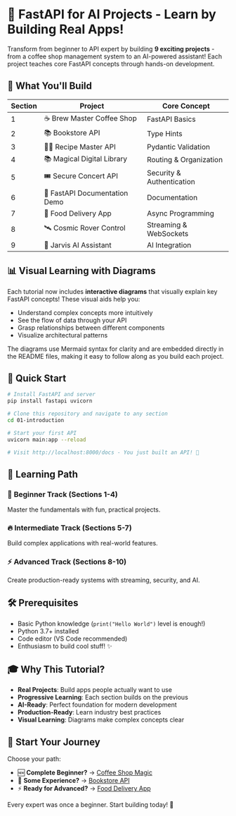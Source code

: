 # 🚀 FastAPI for AI Projects - Learn by Building Real Apps!

Transform from beginner to API expert by building **9 exciting projects** - from a coffee shop management system to an AI-powered assistant! Each project teaches core FastAPI concepts through hands-on development.

## 🎯 What You'll Build

| Section | Project | Core Concept | 
|---------|---------|--------------|
| 1 | ☕ Brew Master Coffee Shop | FastAPI Basics |
| 2 | 📚 Bookstore API | Type Hints |
| 3 | 👨‍🍳 Recipe Master API | Pydantic Validation |
| 4 | 📚 Magical Digital Library | Routing & Organization |
| 5 | 🎟️ Secure Concert API | Security & Authentication |
| 6 | 🚀 FastAPI Documentation Demo | Documentation |
| 7 | 🚚 Food Delivery App | Async Programming |
| 8 | 🛰️ Cosmic Rover Control | Streaming & WebSockets |
| 9 | 🤖 Jarvis AI Assistant | AI Integration |

## 📊 Visual Learning with Diagrams

Each tutorial now includes **interactive diagrams** that visually explain key FastAPI concepts! These visual aids help you:

- Understand complex concepts more intuitively
- See the flow of data through your API
- Grasp relationships between different components
- Visualize architectural patterns

The diagrams use Mermaid syntax for clarity and are embedded directly in the README files, making it easy to follow along as you build each project.

## 🚀 Quick Start

```bash
# Install FastAPI and server
pip install fastapi uvicorn

# Clone this repository and navigate to any section
cd 01-introduction

# Start your first API
uvicorn main:app --reload

# Visit http://localhost:8000/docs - You just built an API! 🎉
```

## 📖 Learning Path

### 🌱 **Beginner Track** (Sections 1-4)
Master the fundamentals with fun, practical projects.

### 🔥 **Intermediate Track** (Sections 5-7) 
Build complex applications with real-world features.

### ⚡ **Advanced Track** (Sections 8-10)
Create production-ready systems with streaming, security, and AI.

## 🛠️ Prerequisites

- Basic Python knowledge (`print("Hello World")` level is enough!)
- Python 3.7+ installed
- Code editor (VS Code recommended)
- Enthusiasm to build cool stuff! ✨

## 🎓 Why This Tutorial?

- **Real Projects**: Build apps people actually want to use
- **Progressive Learning**: Each section builds on the previous
- **AI-Ready**: Perfect foundation for modern development
- **Production-Ready**: Learn industry best practices
- **Visual Learning**: Diagrams make complex concepts clear

## 🚀 Start Your Journey

Choose your path:
- 🆕 **Complete Beginner?** → [Coffee Shop Magic](01-introduction/)
- 🔄 **Some Experience?** → [Bookstore API](02-type-hints/)  
- ⚡ **Ready for Advanced?** → [Food Delivery App](07-async/)

Every expert was once a beginner. Start building today! 🎯 